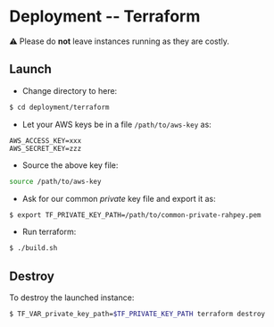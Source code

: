 # Deployment -- Terraform

:warning: Please do **not** leave instances running as they are costly.

## Launch

* Change directory to here:

```bash
$ cd deployment/terraform
```

* Let your AWS keys be in a file `/path/to/aws-key` as:
```
AWS_ACCESS_KEY=xxx
AWS_SECRET_KEY=zzz
```

* Source the above key file:
```bash
source /path/to/aws-key
```

* Ask for our common *private* key file and export it as:
```bash
$ export TF_PRIVATE_KEY_PATH=/path/to/common-private-rahpey.pem
```

* Run terraform:
```bash
$ ./build.sh
```

## Destroy

To destroy the launched instance:

```bash
$ TF_VAR_private_key_path=$TF_PRIVATE_KEY_PATH terraform destroy
```
